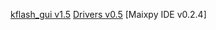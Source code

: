 [kflash_gui v1.5](https://github.com/sipeed/kflash_gui/releases)
[Drivers v0.5](https://github.com/sipeed/MaixPy/releases)
[Maixpy IDE v0.2.4]
